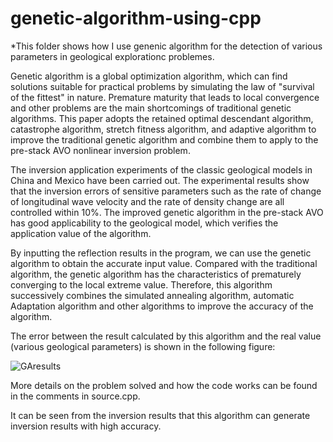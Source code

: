 # genetic-algorithm-using-cpp
*This folder shows how I use genenic algorithm for the detection of various parameters in geological explorationc problemes.

Genetic algorithm is a global optimization algorithm, which can find solutions suitable for practical problems by simulating the law of "survival of the fittest" in 
nature. Premature maturity that leads to local convergence and other problems are the main shortcomings of traditional genetic algorithms. This paper adopts the retained optimal descendant algorithm, catastrophe algorithm, stretch fitness algorithm, and adaptive algorithm to improve the traditional genetic algorithm and combine them to
apply to the pre-stack AVO nonlinear inversion problem. 

The inversion application experiments of the classic geological models in China and Mexico have been carried out. The experimental results show that the inversion errors of sensitive parameters such as the rate of change of longitudinal wave velocity and the rate of density change are all controlled within 10%. The improved genetic algorithm in the pre-stack AVO has good applicability to the geological model, which verifies the application value of the algorithm.

By inputting the reflection results in the program, we can use the genetic algorithm to obtain the accurate input value. Compared with the traditional algorithm, the genetic algorithm has the characteristics of prematurely converging to the local extreme value. Therefore, this algorithm successively combines the simulated annealing algorithm, automatic Adaptation algorithm and other algorithms to improve the accuracy of the algorithm.

The error between the result calculated by this algorithm and the real value (various geological parameters) is shown in the following figure:

![GAresults](https://user-images.githubusercontent.com/99771239/165602049-f7d9ec3d-6886-4a32-b02b-a2f79ac6ee3b.jpg)

More details on the problem solved and how the code works can be found in the comments in source.cpp.

It can be seen from the inversion results that this algorithm can generate inversion results with high accuracy.
